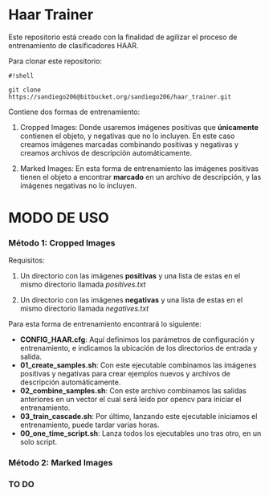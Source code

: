 # Haar Trainer #

Este repositorio está creado con la finalidad de agilizar el proceso de entrenamiento de clasificadores HAAR.

Para clonar este repositorio:

```
#!shell

git clone https://sandiego206@bitbucket.org/sandiego206/haar_trainer.git
```

Contiene dos formas de entrenamiento:

1. Cropped Images:  Donde usaremos imágenes positivas que **únicamente** contienen el objeto, y negativas que no lo incluyen. 
En este caso creamos imágenes marcadas combinando positivas y negativas y creamos archivos de descripción automáticamente.

2. Marked Images:  En esta forma de entrenamiento las imágenes positivas tienen el objeto a encontrar **marcado** en un archivo de descripción, 
y las imágenes negativas no lo incluyen.


# MODO DE USO #

### Método 1: Cropped Images ###

Requisitos:

1. Un directorio con las imágenes **positivas** y una lista de estas en el mismo directorio llamada *positives.txt*

2. Un directorio con las imágenes **negativas** y una lista de estas en el mismo directorio llamada *negatives.txt*

Para esta forma de entrenamiento encontrará lo siguiente:

* **CONFIG_HAAR.cfg**:  Aquí definimos los parámetros de configuración y entrenamiento, e indicamos la ubicación de los directorios de entrada y salida.
* **01_create_samples.sh**:  Con este ejecutable combinamos las imágenes positivas y negativas para crear ejemplos nuevos y archivos de descripción automáticamente.
* **02_combine_samples.sh**: Con este archivo combinamos las salidas anteriores en un vector el cual será leido por opencv para iniciar el entrenamiento.
* **03_train_cascade.sh**:  Por último, lanzando este ejecutable iniciamos el entrenamiento, puede tardar varias horas.
* **00_one_time_script.sh**: Lanza todos los ejecutables uno tras otro, en un solo script.

### Método 2: Marked Images ###

### TO DO ###